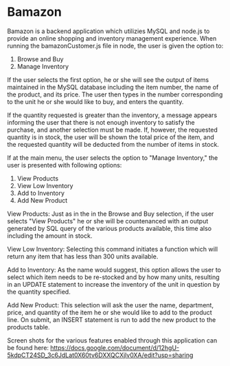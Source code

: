 # Bamazon

Bamazon is a backend application which utilizies MySQL and node.js to provide an online shopping and inventory management experience.  When running the bamazonCustomer.js file in node, the user is given the option to:
1.  Browse and Buy
2.  Manage Inventory

If the user selects the first option, he or she will see the output of items maintained in the MySQL database including the item number, the name of the product, and its price.  The user then types in the number corresponding to the unit he or she would like to buy, and enters the quantity.

If the quantity requested is greater than the inventory, a message appears informing the user that there is not enough inventory to satisfy the purchase, and another selection must be made.  If, however, the requested quantity is in stock, the user will be shown the total price of the item, and the requested quantity will be deducted from the number of items in stock.

If at the main menu, the user selects the option to "Manage Inventory," the user is presented with following options:
1.  View Products
2.  View Low Inventory
3.  Add to Inventory
4.  Add New Product

View Products: Just as in the in the Browse and Buy selection, if the user selects "View Products" he or she will be countenanced with an output generated by SQL query of the various products available, this time also including the amount in stock.

View Low Inventory: Selecting this command initiates a function which will return any item that has less than 300 units available.

Add to Inventory: As the name would suggest, this option allows the user to select which item needs to be re-stocked and by how many units, resulting in an UPDATE statement to increase the inventory of the unit in question by the quantity specified.

Add New Product: This selection will ask the user the name, department, price, and quantity of the item he or she would like to add to the product line.  On submit, an INSERT statement is run to add the new product to the products table.

Screen shots for the various features enabled through this application can be found here: https://docs.google.com/document/d/12hgU-5kdpCT24SD_3c6JdLat0X60tv6DXXQCXjlv0XA/edit?usp=sharing
